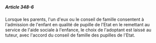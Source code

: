 ##### Article 348-6

Lorsque les parents, l'un d'eux ou le conseil de famille consentent à l'admission de l'enfant en qualité de pupille de l'Etat en le remettant au service de l'aide sociale à l'enfance, le choix de l'adoptant est laissé au tuteur, avec l'accord du conseil de famille des pupilles de l'Etat.

